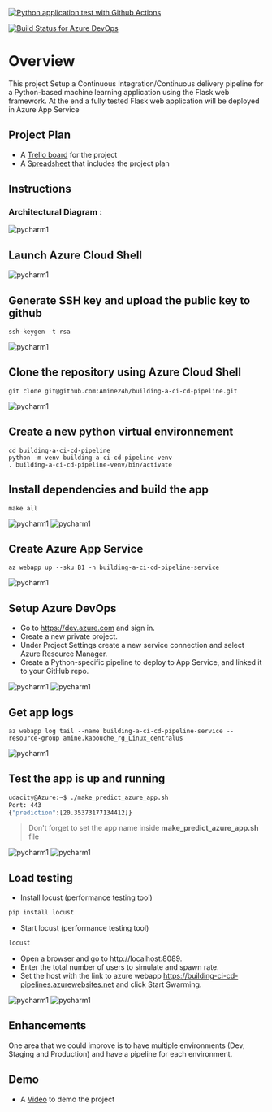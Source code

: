 [![Python application test with Github Actions](https://github.com/Amine24h/building-a-ci-cd-pipeline/actions/workflows/pythonapp.yml/badge.svg)](https://github.com/Amine24h/building-a-ci-cd-pipeline/actions/workflows/pythonapp.yml)

[![Build Status for Azure DevOps](https://dev.azure.com/aminekabouche/building-a-ci-cd-pipeline/_apis/build/status/Amine24h.building-a-ci-cd-pipeline?branchName=main)](https://dev.azure.com/aminekabouche/building-a-ci-cd-pipeline/_build/latest?definitionId=6&branchName=main)

# Overview
This project Setup a Continuous Integration/Continuous delivery pipeline for a Python-based machine learning application using the Flask web framework. At the end a fully tested Flask web application will be deployed in Azure App Service

## Project Plan
* A [Trello board](https://trello.com/b/HQVQEKxr/buildingcicdpipeline) for the project
* A [Spreadsheet](project-plan.xlsx) that includes the project plan

## Instructions

### Architectural Diagram :

![pycharm1](images/architecture.png)

## Launch Azure Cloud Shell

![pycharm1](images/launch-azure-cloud-shell.png)

## Generate SSH key and upload the public key to github

```
ssh-keygen -t rsa
```
![pycharm1](images/add-ssh-key-to-github.png)

## Clone the repository using Azure Cloud Shell

```
git clone git@github.com:Amine24h/building-a-ci-cd-pipeline.git
```
![pycharm1](images/project-cloned-into-azure-cloud-shell.png)

## Create a new python virtual environnement

```
cd building-a-ci-cd-pipeline
python -m venv building-a-ci-cd-pipeline-venv
. building-a-ci-cd-pipeline-venv/bin/activate
```

## Install dependencies and build the app

```
make all
```
![pycharm1](images/make-all-1.png)
![pycharm1](images/make-all-2.png)

## Create Azure App Service

```
az webapp up --sku B1 -n building-a-ci-cd-pipeline-service
```
![pycharm1](images/create-azure-app-service.png)

## Setup Azure DevOps

- Go to https://dev.azure.com and sign in.
- Create a new private project.
- Under Project Settings create a new service connection and select Azure Resource Manager.
- Create a Python-specific pipeline to deploy to App Service, and linked it to your GitHub repo.

![pycharm1](images/successful-run-azure-pipelines.png)
![pycharm1](images/successful-run-github-actions.png)

## Get app logs

```
az webapp log tail --name building-a-ci-cd-pipeline-service --resource-group amine.kabouche_rg_Linux_centralus
```
![pycharm1](images/appservice-logs.png)

## Test the app is up and running

```bash
udacity@Azure:~$ ./make_predict_azure_app.sh
Port: 443
{"prediction":[20.35373177134412]}
```

> Don't forget to set the app name inside **make_predict_azure_app.sh** file

![pycharm1](images/make-predictions.png)
![pycharm1](images/app-running-on-azure-app-service.png)

## Load testing

- Install locust (performance testing tool)
```bash
pip install locust
```
- Start locust (performance testing tool)
```bash
locust
```
- Open a browser and go to http://localhost:8089.
- Enter the total number of users to simulate and spawn rate.
- Set the host with the link to azure webapp https://building-ci-cd-pipelines.azurewebsites.net and click Start Swarming.

![pycharm1](images/locust-setup.png)
![pycharm1](images/locust-run.png)

## Enhancements

One area that we could improve is to have multiple environments (Dev, Staging and Production) and have a pipeline for each environment.

## Demo 

* A [Video](https://www.youtube.com/watch?v=_vkSKOhtA_s) to demo the project

